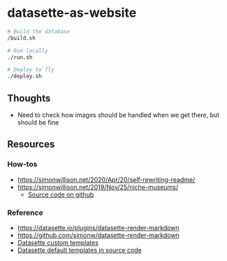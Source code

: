 # datasette-as-website

```bash
# Build the database
/build.sh

# Run locally
./run.sh

# Deploy to fly
./deploy.sh
```

## Thoughts

- Need to check how images should be handled when we get there, but should be fine

## Resources

### How-tos

- https://simonwillison.net/2020/Apr/20/self-rewriting-readme/
- https://simonwillison.net/2019/Nov/25/niche-museums/
  - [Source code on github](https://github.com/simonw/museums)

### Reference

- https://datasette.io/plugins/datasette-render-markdown
- https://github.com/simonw/datasette-render-markdown
- [Datasette custom templates](https://docs.datasette.io/en/0.32/custom_templates.html#custom-templates)
- [Datasette default templates in source code](https://github.com/simonw/datasette/blob/main/datasette/templates/index.html)
